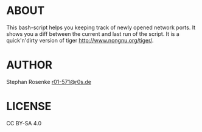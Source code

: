 # ABOUT

This bash-script helps you keeping track of newly opened network ports. It 
shows you a diff between the current and last run of the script. It is a
quick'n'dirty version of tiger <http://www.nongnu.org/tiger/>.

# AUTHOR

Stephan Rosenke <r01-571@r0s.de>

# LICENSE

CC BY-SA 4.0

